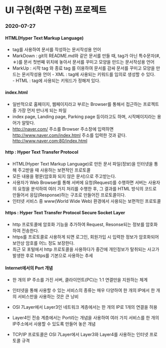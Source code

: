 # UI 구현(화면 구현) 프로젝트

### 2020-07-27

#### HTML(Hyper Text Markup Language)
 * tag를 사용하여 문서를 작성하는 문서작성용 언어
 * MarkDown : git의 README.md와 같은 문서를 만들 때, tag가 아닌 특수문자(#,＊)를 문서 첫번째 위치에 놓아서 문서를 꾸미고 모양을 만드는 문서작성용 언어
 * MarkUp : 시작 tag <tag>와 종료 tag </tag>를 이용하여 문서를 감싸 문서를 꾸미고 모양을 만드는 문서작성용 언어
		- XML : tag에 사용되는 키워드를 임의로 생성할 수 있다.  
		- HTML : tag에 사용되는 키워드가 정해져 있다.

#### index.html
 * 일반적으로 홈페이지, 웹페이지라고 부르는 Browser를 통해서 접근하는 프로젝트 중 가장 먼저 만나게 되는 파일
 * index page, Landing page, Parking page 등이라고도 하며, 시작페이지라는 용어가 알맞다.
 * http://naver.com/ 주소를 Browser 주소창에 입력하면 http://www.naver.com/index.html 주소를 입력한 것과 같다.
													  http://www.naver.com:80/index.html

#### http : Hyper Text Transfer Protocol
 * HTML(Hyper Text Markup Language)로 만든 문서 파일(정보)을 인터넷을 통해 주고받을 때 사용하는 보편적인 프로토콜
 * 모든 내용을 평문(암호화 되지 않은 문서)으로 주고받는다.
 * 사용자가 Web Browser를 통해 서버에 요청(Request)를 수행하면 서버는 사용자의 요청을 분석하여 여러 가지 처리를 수행한 후, 그 결과를 HTML 방식의 코드로 만들어서 응답(Response)하는 구조로 만들어진 프로토콜이다.
 * 인터넷 서비스 중 www(World Wide Web) 환경에서 사용되는 보편적인 프로토콜

#### https : Hyper Text Transfer Protocol Secure Socket Layer
 * http 프로토콜에 암호화 기능을 추가하여 Request, Resonse되는 정보를 암호화하여 전송한다.
 * https를 프로토콜로 사용하게 되면 로그인, 회원가입 시 입력한 정보가 암호화되어 보안상 암호를 어느 정도 보장한다.
 * 최근 모 포털에서 http 프로토콜을 사용하다가 중간에 개인정보가 탈취되는 사고가 발생한 후로 https를 기본으로 사용하는 추세

#### Internet에서의 Port 개념
 * 한 개의 IP 주소를 가진 서버, 클라이언트(PC)는 1:1 연결만을 지원하는 체계
 * 인터넷을 통해 사용할 수 있는 서비스의 종류는 매우 다양하여 한 개의 IP에서 한 개의 서비스만을 사용하는 것은 큰 낭비
 * OSI 7Layer에서 Layer3인 네트워크 계층에서는 한 개의 IP로 1개의 연결을 허용
 * Layer4인 전송 계층에서는 Port라는 개념을 사용하여 여러 가지 서비스를 한 개의 IP주소에서 사용할 수 있도록 만들어 놓은 개념

 * TCP/IP 프로토콜은 OSI 7Layer에서 Layer3와 Layer4를 사용하는 인터넷 프로토콜 규격